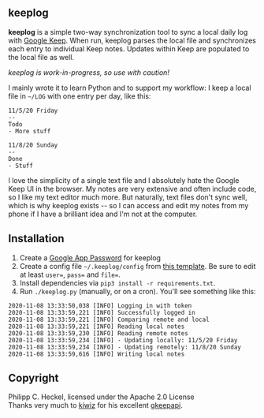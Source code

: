 keeplog
--
**keeplog** is a simple two-way synchronization tool to sync a local daily log with [Google Keep](https://keep.google.com). 
When run, keeplog parses the local file and synchronizes each entry to individual Keep notes. Updates within Keep are 
populated to the local file as well.

_keeplog is work-in-progress, so use with caution!_

I mainly wrote it to learn Python and to support my workflow: I keep a local file in `~/LOG` with one entry 
per day, like this:

```
11/5/20 Friday
--
Todo
- More stuff

11/8/20 Sunday
--
Done
- Stuff
``` 

I love the simplicity of a single text file and I absolutely hate the Google Keep UI in the browser. My notes are very
extensive and often include code, so I like my text editor much more. But naturally, text files don't sync well, which 
is why keeplog exists -- so I can access and edit my notes from my phone if I have a brilliant idea and I'm not at 
the computer.

Installation
--
1. Create a [Google App Password](https://myaccount.google.com/apppasswords) for keeplog
2. Create a config file `~/.keeplog/config` from [this template](config). Be sure to edit at least 
   `user=`, `pass=` and `file=`.
3. Install dependencies via `pip3 install -r requirements.txt`.
4. Run `./keeplog.py` (manually, or on a cron). You'll see something like this:

```
2020-11-08 13:33:50,038 [INFO] Logging in with token
2020-11-08 13:33:59,221 [INFO] Successfully logged in
2020-11-08 13:33:59,221 [INFO] Comparing remote and local
2020-11-08 13:33:59,221 [INFO] Reading local notes
2020-11-08 13:33:59,230 [INFO] Reading remote notes
2020-11-08 13:33:59,234 [INFO] - Updating locally: 11/5/20 Friday
2020-11-08 13:33:59,234 [INFO] - Updating remotely: 11/8/20 Sunday
2020-11-08 13:33:59,616 [INFO] Writing local notes
```

Copyright
--
Philipp C. Heckel, licensed under the Apache 2.0 License   
Thanks very much to [kiwiz](https://github.com/kiwiz) for his excellent [gkeepapi](https://github.com/kiwiz/gkeepapi). 